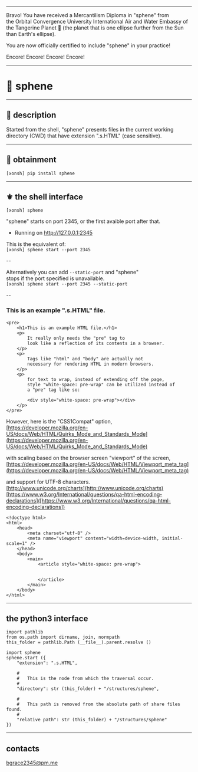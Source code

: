 



******

Bravo!  You have received a Mercantilism Diploma in "sphene" from   
the Orbital Convergence University International Air and Water 
Embassy of the Tangerine Planet 🍊 (the planet that is one ellipse further from
the Sun than Earth's ellipse).

You are now officially certified to include "sphene" in your practice!

Encore! Encore! Encore! Encore!

******


# 💎 sphene

---

## 💍 description
Started from the shell, "sphene" presents files in the current working directory (CWD) that have extension ".s.HTML" (case sensitive).

---		
		
## 🎁 obtainment
`[xonsh] pip install sphene`

---


## ⚜️ the shell interface
`[xonsh] sphene`

"sphene" starts on port 2345, or the first avaible port after that.  
 * Running on http://127.0.0.1:2345  

This is the equivalent of:   
`[xonsh] sphene start --port 2345`   

--
  
Alternatively you can add `--static-port` and "sphene"   
stops if the port specified is unavailable.  
`[xonsh] sphene start --port 2345 --static-port`   

--

### This is an example ".s.HTML" file.


```
<pre>
	<h1>This is an example HTML file.</h1>
	<p>
		It really only needs the "pre" tag to    
		look like a reflection of its contents in a browser.   
	</p>   
	<p>
		Tags like "html" and "body" are actually not   
		necessary for rendering HTML in modern browsers.  
	</p>   
	<p>  
		for text to wrap, instead of extending off the page,    
		style "white-space: pre-wrap" can be utilized instead of 
		a "pre" tag like so:
		
		<div style="white-space: pre-wrap"></div>
	</p>
</pre>
```


However, here is the "CSS1Compat" option,   
[https://developer.mozilla.org/en-US/docs/Web/HTML/Quirks_Mode_and_Standards_Mode](https://developer.mozilla.org/en-US/docs/Web/HTML/Quirks_Mode_and_Standards_Mode)   

with scaling based on the browser screen "viewport" of the screen,  
[https://developer.mozilla.org/en-US/docs/Web/HTML/Viewport_meta_tag](https://developer.mozilla.org/en-US/docs/Web/HTML/Viewport_meta_tag)  

and support for UTF-8 characters.    
[http://www.unicode.org/charts](http://www.unicode.org/charts)    
[https://www.w3.org/International/questions/qa-html-encoding-declarations]([https://www.w3.org/International/questions/qa-html-encoding-declarations])     



```
<!doctype html>
<html>
	<head>	
		<meta charset="utf-8" />
		<meta name="viewport" content="width=device-width, initial-scale=1" />
	</head>
	<body>
		<main>
			<article style="white-space: pre-wrap">
				
			
			</article>
		</main>
	</body>
</html>
```

---

## the python3 interface
```
import pathlib
from os.path import dirname, join, normpath
this_folder = pathlib.Path (__file__).parent.resolve ()

import sphene
sphene.start ({
	"extension": ".s.HTML",
	
	#
	#	This is the node from which the traversal occur.
	#
	"directory": str (this_folder) + "/structures/sphene",
	
	#
	#	This path is removed from the absolute path of share files found.
	#
	"relative path": str (this_folder) + "/structures/sphene"
})
```

---

## contacts
bgrace2345@pm.me